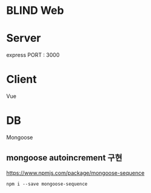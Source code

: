 # BLIND Web

# Server
express PORT : 3000

# Client
Vue

# DB
Mongoose
## mongoose autoincrement 구현
https://www.npmjs.com/package/mongoose-sequence  
```
npm i --save mongoose-sequence
```
